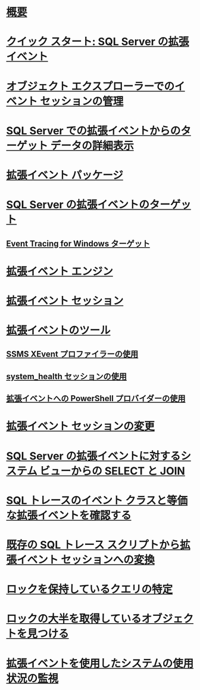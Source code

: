 # [概要](extended-events.md)  
# [クイック スタート: SQL Server の拡張イベント](quick-start-extended-events-in-sql-server.md)  
# [オブジェクト エクスプローラーでのイベント セッションの管理](manage-event-sessions-in-the-object-explorer.md)  
# [SQL Server での拡張イベントからのターゲット データの詳細表示](advanced-viewing-of-target-data-from-extended-events-in-sql-server.md)  
# [拡張イベント パッケージ](sql-server-extended-events-packages.md)  
# [SQL Server の拡張イベントのターゲット](targets-for-extended-events-in-sql-server.md)  
## [Event Tracing for Windows ターゲット](event-tracing-for-windows-target.md)  
# [拡張イベント エンジン](sql-server-extended-events-engine.md)  
# [拡張イベント セッション](sql-server-extended-events-sessions.md)  
# [拡張イベントのツール](extended-events-tools.md)  
## [SSMS XEvent プロファイラーの使用](use-the-ssms-xe-profiler.md)
## [system_health セッションの使用](use-the-system-health-session.md)  
## [拡張イベントへの PowerShell プロバイダーの使用](use-the-powershell-provider-for-extended-events.md)  
# [拡張イベント セッションの変更](alter-an-extended-events-session.md)  
# [SQL Server の拡張イベントに対するシステム ビューからの SELECT と JOIN](selects-and-joins-from-system-views-for-extended-events-in-sql-server.md)  
# [SQL トレースのイベント クラスと等価な拡張イベントを確認する](view-the-extended-events-equivalents-to-sql-trace-event-classes.md)  
# [既存の SQL トレース スクリプトから拡張イベント セッションへの変換](convert-an-existing-sql-trace-script-to-an-extended-events-session.md)  
# [ロックを保持しているクエリの特定](determine-which-queries-are-holding-locks.md)  
# [ロックの大半を取得しているオブジェクトを見つける](find-the-objects-that-have-the-most-locks-taken-on-them.md)  
# [拡張イベントを使用したシステムの使用状況の監視](monitor-system-activity-using-extended-events.md)  
